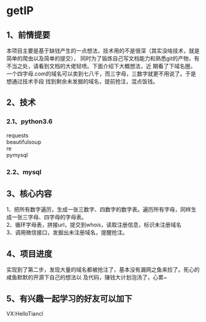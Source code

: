 # getIP

## 1、前情提要

   本项目主要是基于缺钱产生的一点想法，技术用的不是很深（其实没啥技术，就是简单的爬虫以及简单的提交），
同时为了锻炼自己写文档能力和熟悉git的产物，有不当之处，请看到文档的大佬轻喷。下面介绍下大概想法，近
期看了下域名圈，一个四字母.com的域名可以卖到七八千，而三字母，三数字就更不用说了。于是想通过技术手段
找到剩余未发掘的域名，提前抢注，混点饭钱。

## 2、技术

### 2.1、python3.6
   requests<br/>
   beautifulsoup<br/>
   re<br/>
   pymysql
### 2.2、mysql


## 3、核心内容

1、把所有数字遍历，生成一张三数字、四数字的数字表。遍历所有字母，同样生成一张三字母、四字母的字母表。<br/>
2、循环字母表，拼接url，提交到whois，读取注册信息，标识未注册域名<br/>
3、调用微信接口，发掘出未注册域名，提醒抢注。

## 4、项目进度

   实现到了第二步，发现大量的域名都被抢注了，基本没有漏网之鱼来捡了。死心的咸鱼默默的开源下自己的想法以
及代码，赚钱大计划泡汤了，心累~

## 5、有兴趣一起学习的好友可以加下

   VX:HelloTiancl
